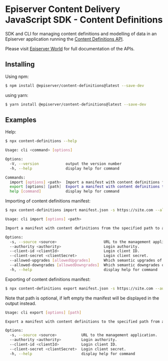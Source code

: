 # Episerver Content Delivery JavaScript SDK - Content Definitions

SDK and CLI for managing content definitions and modelling of data in an Episerver application running the [Content Definitions API](https://world.episerver.com/documentation/developer-guides/content-definitions-api/).

Please visit [Episerver World](https://world.episerver.com/) for full documentation of the APIs. 

## Installing

Using npm:

```bash
$ npm install @episerver/content-definitions@latest --save-dev
````

using yarn:

```bash
$ yarn install @episerver/content-definitions@latest --save-dev
````

## Examples

Help:

```bash
$ npx content-definitions --help
```

```bash
Usage: cli <command> [options]

Options:
  -V, --version            output the version number
  -h, --help               display help for command

Commands:
  import [options] <path>  Import a manifest with content definitions from the specified path to a management application.
  export [options] [path]  Export a manifest with content definitions to the specified path from a management application.
  help [command]           display help for command
```

Importing of content definitions manifest:

```bash
$ npx content-definitions import manifest.json -s https://site.com --allowed-upgrades major --authority https://login.com --client-id definitions-cli --client-secret definitions-cli
```

```bash
Usage: cli import [options] <path>

Import a manifest with content definitions from the specified path to a management application.

Options:
  -s, --source <source>                     URL to the management application.
  --authority <authority>                   Login authority.
  --client-id <clientId>                    Login client ID.
  --client-secret <clientSecret>            Login client secret.
  --allowed-upgrades [allowedUpgrades]      Which semantic upgrades of definitions should be allowed. Allowed values are "none", "patch", "minor", and "major".  
  --allowed-downgrades [allowedDowngrades]  Which semantic downgrades of definitions should be allowed. Allowed values are "none", "patch", "minor", and "major".
  -h, --help                                display help for command
```
Exporting of content definitions manifest:

```bash
$ npx content-definitions export manifest.json -s https://site.com --authority https://login.com --client-id definitions-cli --client-secret definitions-cli
```

Note that path is optional, if left empty the manifest will be displayed in the output instead. 

```bash
Usage: cli export [options] [path]

Export a manifest with content definitions to the specified path from a management application.

Options:
  -s, --source <source>           URL to the management application.
  --authority <authority>         Login authority.
  --client-id <clientId>          Login client ID.
  --client-secret <clientSecret>  Login client secret.
  -h, --help                      display help for command
```
